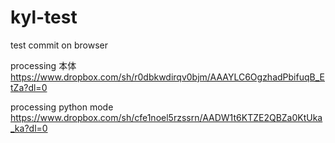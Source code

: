 # kyl-test
test
commit on browser

processing 本体
https://www.dropbox.com/sh/r0dbkwdirqv0bjm/AAAYLC6OgzhadPbifuqB_EtZa?dl=0

processing python mode
https://www.dropbox.com/sh/cfe1noel5rzssrn/AADW1t6KTZE2QBZa0KtUka_ka?dl=0
